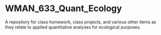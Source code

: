 # WMAN_633_Quant_Ecology
A repository for class homework, class projects, and various other items as they relate to applied quantitative analyses for ecological purposes.
